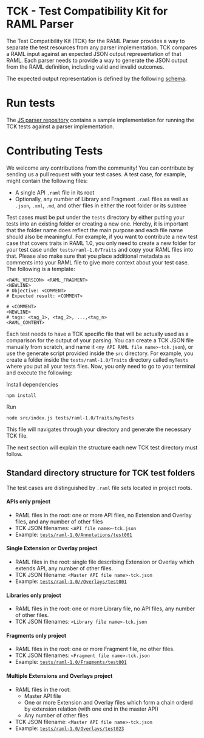 # TCK - Test Compatibility Kit for RAML Parser

The Test Compatibility Kit (TCK) for the RAML Parser provides a way to separate the test resources from any parser implementation. TCK compares a RAML input against an expected JSON output representation of that RAML.  Each parser needs to provide a way to generate the JSON output from the RAML definition, including valid and invalid outcomes.

The expected output representation is defined by the following [schema](schema/tckJsonSchema.json).

# Run tests

The [JS parser repository](https://github.com/raml-org/raml-js-parser-2/blob/develop/README.md#launching-tck-tests) contains a sample implementation for running the TCK tests against a parser implementation.

# Contributing Tests

We welcome any contributions from the community! You can contribute by sending us a pull request with your test cases. A test case, for example, might contain the following files:

* A single API `.raml` file in its root
* Optionally, any number of Library and Fragment `.raml` files as well as `.json`, `.xml`, `.md`, and other files in either the root folder or its subtree

Test cases must be put under the `tests` directory by either putting your tests into an existing folder or creating a new one. Hereby, it is important that the folder name does reflect the main purpose and each file name should also be meaningful. For example, if you want to contribute a new test case that covers traits in RAML 1.0, you only need to create a new folder for your test case under `tests/raml-1.0/Traits` and copy your RAML files into that. Please also make sure that you place additional metadata as comments into your RAML file to give more context about your test case. The following is a template:

```
<RAML_VERSION> <RAML_FRAGMENT>
<NEWLINE>
# Objective: <COMMENT>
# Expected result: <COMMENT>

# <COMMENT>
<NEWLINE>
# tags: <tag_1>, <tag_2>, ...,<tag_n>
<RAML_CONTENT>
```

Each test needs to have a TCK specific file that will be actually used as a comparison for the output of your parsing. You can create a TCK JSON file manually from scratch, and  name it `<my API RAML file name>-tck.json`), or use the generate script provided inside the `src` directory. For example, you create a  folder inside the `tests/raml-1.0/Traits` directory called `myTests` where you put all your tests files. Now, you only need to go to your terminal and execute the following:

Install dependencies

```
npm install
```

Run

```
node src/index.js tests/raml-1.0/Traits/myTests
```

This file will navigates through your directory and generate the necessary TCK file.

The next section will explain the structure each new TCK test directory must follow.

## Standard directory structure for TCK test folders

The test cases are distinguished by `.raml` file sets located in project roots.

#### APIs only project

* RAML files in the root: one or more API files, no Extension and Overlay files, and any number of other files
* TCK JSON filenames: `<API file name>-tck.json`
* Example: [`tests/raml-1.0/Annotations/test001`](tests/raml-1.0/Annotations/test001)

#### Single Extension or Overlay project

* RAML files in the root: single file describing Extension or Overlay which extends API, any number of other files.
* TCK JSON filename: `<Master API file name>-tck.json`
* Example: [`tests/raml-1.0//Overlays/test001`](tests/raml-1.0/Overlays/test001)

#### Libraries only project

* RAML files in the root: one or more Library file, no API files, any number of other files.
* TCK JSON filenames: `<Library file name>-tck.json`

#### Fragments only project

* RAML files in the root: one or more Fragment file, no other files.
* TCK JSON filenames: `<Fragment file name>-tck.json`
* Example: [`tests/raml-1.0/Fragments/test001`](tests/raml-1.0/RAML10/Fragments/test001)

#### Multiple Extensions and Overlays project

* RAML files in the root:
  * Master API file
  * One or more Extension and Overlay files which form a chain orderd by extension relation (with one end in the master API)
  * Any number of other files
* TCK JSON filename: `<Master API file name>-tck.json`
* Example: [`tests/raml-1.0/Overlays/test023`](tests/raml-1.0/Overlays/test023)
